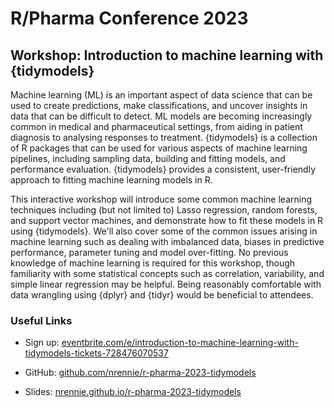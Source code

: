 # R/Pharma Conference 2023

## Workshop: Introduction to machine learning with {tidymodels}

Machine learning (ML) is an important aspect of data science that can be used to create predictions, make classifications, and uncover insights in data that can be difficult to detect. ML models are becoming increasingly common in medical and pharmaceutical settings, from aiding in patient diagnosis to analysing responses to treatment. {tidymodels} is a collection of R packages that can be used for various aspects of machine learning pipelines, including sampling data, building and fitting models, and performance evaluation. {tidymodels} provides a consistent, user-friendly approach to fitting machine learning models in R.

This interactive workshop will introduce some common machine learning techniques including (but not limited to) Lasso regression, random forests, and support vector machines, and demonstrate how to fit these models in R using {tidymodels}. We'll also cover some of the common issues arising in machine learning such as dealing with imbalanced data, biases in predictive performance, parameter tuning and model over-fitting. No previous knowledge of machine learning is required for this workshop, though familiarity with some statistical concepts such as correlation, variability, and simple linear regression may be helpful. Being reasonably comfortable with data wrangling using {dplyr} and {tidyr} would be beneficial to attendees.

### Useful Links

* Sign up: [eventbrite.com/e/introduction-to-machine-learning-with-tidymodels-tickets-728476070537](https://www.eventbrite.com/e/introduction-to-machine-learning-with-tidymodels-tickets-728476070537)

* GitHub: [github.com/nrennie/r-pharma-2023-tidymodels](https://github.com/nrennie/r-pharma-2023-tidymodels)

* Slides: [nrennie.github.io/r-pharma-2023-tidymodels](https://nrennie.github.io/r-pharma-2023-tidymodels)